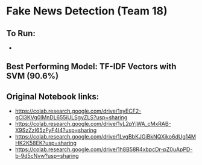 # Fake News Detection (Team 18)
## To Run:
  - 
## Best Performing Model: TF-IDF Vectors with SVM (90.6%)
## Original Notebook links:
  - https://colab.research.google.com/drive/1syECF2-gCI3KVg0lMnDL655iULSgyZLS?usp=sharing
  - https://colab.research.google.com/drive/1yL2pYjWA_cMxRAB-X9SzZzI65zFyF4I4?usp=sharing
  - https://colab.research.google.com/drive/1LvgBbKJGiBkNQXiko6dUg14MHK2K58EK?usp=sharing
  - https://colab.research.google.com/drive/1h8B58R4xbpcDr-pZ0uApPD-b-9d5cNvw?usp=sharing
